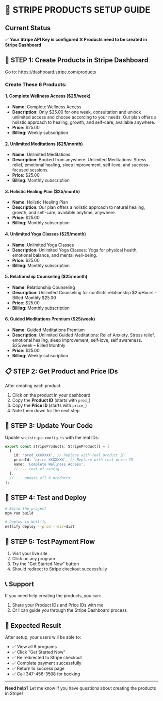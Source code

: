 # 🚀 STRIPE PRODUCTS SETUP GUIDE

## Current Status
✅ **Your Stripe API Key is configured**
❌ **Products need to be created in Stripe Dashboard**

## 🔧 STEP 1: Create Products in Stripe Dashboard

Go to: https://dashboard.stripe.com/products

### Create These 6 Products:

#### 1. Complete Wellness Access ($25/week)
- **Name**: Complete Wellness Access
- **Description**: Only $25.00 for one week, consultation and unlock unlimited access and choose according to your needs. Our plan offers a holistic approach to healing, growth, and self-care, available anywhere.
- **Price**: $25.00
- **Billing**: Weekly subscription

#### 2. Unlimited Meditations ($25/month)
- **Name**: Unlimited Meditations
- **Description**: Booked from anywhere. Unlimited Meditations: Stress relief, emotional healing, sleep improvement, self-love, and success-focused sessions.
- **Price**: $25.00
- **Billing**: Monthly subscription

#### 3. Holistic Healing Plan ($25/month)
- **Name**: Holistic Healing Plan
- **Description**: Our plan offers a holistic approach to natural healing, growth, and self-care, available anytime, anywhere.
- **Price**: $25.00
- **Billing**: Monthly subscription

#### 4. Unlimited Yoga Classes ($25/month)
- **Name**: Unlimited Yoga Classes
- **Description**: Unlimited Yoga Classes: Yoga for physical health, emotional balance, and mental well-being.
- **Price**: $25.00
- **Billing**: Monthly subscription

#### 5. Relationship Counseling ($25/month)
- **Name**: Relationship Counseling
- **Description**: Unlimited Counseling for conflicts relationship $25/Hours - Billed Monthly $25.00
- **Price**: $25.00
- **Billing**: Monthly subscription

#### 6. Guided Meditations Premium ($25/week)
- **Name**: Guided Meditations Premium
- **Description**: Unlimited Guided Meditations: Relief Anxiety, Stress relief, emotional healing, sleep improvement, self-love, self awareness. $25/week – Billed Monthly
- **Price**: $25.00
- **Billing**: Weekly subscription

## 📋 STEP 2: Get Product and Price IDs

After creating each product:

1. Click on the product in your dashboard
2. Copy the **Product ID** (starts with `prod_`)
3. Copy the **Price ID** (starts with `price_`)
4. Note them down for the next step

## 🔧 STEP 3: Update Your Code

Update `src/stripe-config.ts` with the real IDs:

```typescript
export const stripeProducts: StripeProduct[] = [
  {
    id: 'prod_XXXXXXX', // Replace with real product ID
    priceId: 'price_XXXXXXX', // Replace with real price ID
    name: 'Complete Wellness Access',
    // ... rest of config
  },
  // ... update all 6 products
];
```

## 🚀 STEP 4: Test and Deploy

```bash
# Build the project
npm run build

# Deploy to Netlify
netlify deploy --prod --dir=dist
```

## 🧪 STEP 5: Test Payment Flow

1. Visit your live site
2. Click on any program
3. Try the "Get Started Now" button
4. Should redirect to Stripe checkout successfully

## 📞 Support

If you need help creating the products, you can:
1. Share your Product IDs and Price IDs with me
2. Or I can guide you through the Stripe Dashboard process

## 🎯 Expected Result

After setup, your users will be able to:
- ✅ View all 6 programs
- ✅ Click "Get Started Now"
- ✅ Be redirected to Stripe checkout
- ✅ Complete payment successfully
- ✅ Return to success page
- ✅ Call 347-456-3508 for booking

---

**Need help?** Let me know if you have questions about creating the products in Stripe!


